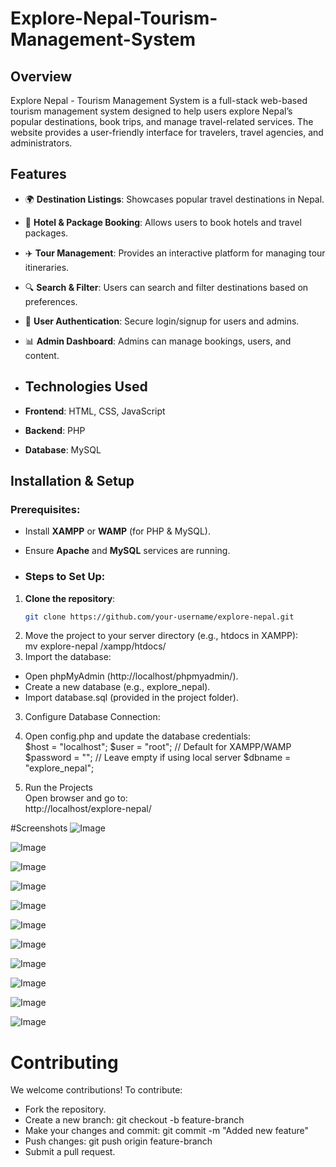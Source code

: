# Explore-Nepal-Tourism-Management-System
## Overview
Explore Nepal - Tourism Management System  is a full-stack web-based tourism management system designed to help users explore Nepal’s popular destinations, book trips, and manage travel-related services. The website provides a user-friendly interface for travelers, travel agencies, and administrators.

## Features
- 🌍 **Destination Listings**: Showcases popular travel destinations in Nepal.
- 🏨 **Hotel & Package Booking**: Allows users to book hotels and travel packages.
- ✈️ **Tour Management**: Provides an interactive platform for managing tour itineraries.
- 🔍 **Search & Filter**: Users can search and filter destinations based on preferences.
- 🔑 **User Authentication**: Secure login/signup for users and admins.
- 📊 **Admin Dashboard**: Admins can manage bookings, users, and content.

- ## Technologies Used
- **Frontend**: HTML, CSS, JavaScript
- **Backend**: PHP
- **Database**: MySQL

## Installation & Setup
### Prerequisites:
- Install **XAMPP** or **WAMP** (for PHP & MySQL).
- Ensure **Apache** and **MySQL** services are running.

- ### Steps to Set Up:
1. **Clone the repository**:
   ```sh
   git clone https://github.com/your-username/explore-nepal.git
2. Move the project to your server directory (e.g., htdocs in XAMPP):<br>
mv explore-nepal /xampp/htdocs/
3. Import the database: <br>
- Open phpMyAdmin (http://localhost/phpmyadmin/).
- Create a new database (e.g., explore_nepal).
- Import database.sql (provided in the project folder).
3. Configure Database Connection: <br>

4. Open config.php and update the database credentials: <br>
$host = "localhost";
$user = "root";  // Default for XAMPP/WAMP
$password = "";  // Leave empty if using local server
$dbname = "explore_nepal";

5. Run the Projects <br>
Open browser and go to: <br>
http://localhost/explore-nepal/

#Screenshots
![Image](https://github.com/user-attachments/assets/bfc10179-399c-492c-a06f-70b3e0282a7c)

![Image](https://github.com/user-attachments/assets/789f2c9c-115d-4447-ab03-da1b37f72c1d)

![Image](https://github.com/user-attachments/assets/007b1223-4a08-4af5-87e7-a8527925ef7f)

![Image](https://github.com/user-attachments/assets/7326665c-a3fe-4697-a559-d1b02e6f2efb)

![Image](https://github.com/user-attachments/assets/acee9fed-b816-4e80-905d-d7731aaafdd4)

![Image](https://github.com/user-attachments/assets/a83d26af-7902-4393-8578-2f5e1c6b9e6a)

![Image](https://github.com/user-attachments/assets/8f2cd200-e5ea-4d47-a296-6ff09d49bb55)

![Image](https://github.com/user-attachments/assets/96b421ea-7d20-4caf-9220-8d14e407edae)

![Image](https://github.com/user-attachments/assets/0e54eef2-d50b-42bd-ae72-95517903ac33)

![Image](https://github.com/user-attachments/assets/82de9f4b-9730-4061-a9ed-a4b880474b4b)

![Image](https://github.com/user-attachments/assets/a9484c74-62cf-4b85-98e1-a194f5526ea6)


# Contributing
We welcome contributions! To contribute:
- Fork the repository.
- Create a new branch: git checkout -b feature-branch
- Make your changes and commit: git commit -m "Added new feature"
- Push changes: git push origin feature-branch
- Submit a pull request.
